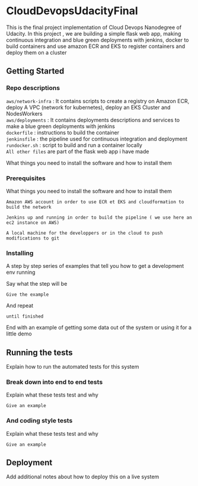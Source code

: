 # CloudDevopsUdacityFinal
This is the final project implementation of Cloud Devops Nanodegree of Udacity. In this project , we are building a simple flask web app, making continuous integration and blue green deployments with jenkins, docker to build containers and use amazon ECR and EKS to register containers and deploy them on a cluster

## Getting Started

### Repo descriptions
`aws/network-infra` : It contains scripts to create a registry on Amazon ECR, deploy A VPC (network for kubernetes), deploy an EKS Cluster and NodesWorkers <br />
`aws/deployments` : It contains deployments descriptions and services to make a blue green deployments with jenkins <br />
`dockerfile` : instructions to build the container <br />
`jenkinsfile` : the pipeline used for continuous integration and deployment <br />
`rundocker.sh` : script to build and run a container locally  <br />
`All other files` are part of the flask web app i have made
 
What things you need to install the software and how to install them

### Prerequisites

What things you need to install the software and how to install them

```
Amazon AWS account in order to use ECR et EKS and cloudformation to build the network
```
```
Jenkins up and running in order to build the pipeline ( we use here an ec2 instance on AWS)
```
```
A local machine for the developpers or in the cloud to push modifications to git
```

### Installing

A step by step series of examples that tell you how to get a development env running

Say what the step will be

```
Give the example
```

And repeat

```
until finished
```

End with an example of getting some data out of the system or using it for a little demo

## Running the tests

Explain how to run the automated tests for this system

### Break down into end to end tests

Explain what these tests test and why

```
Give an example
```

### And coding style tests

Explain what these tests test and why

```
Give an example
```

## Deployment

Add additional notes about how to deploy this on a live system

